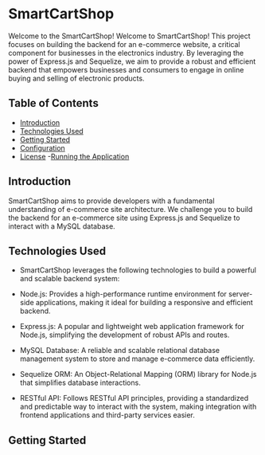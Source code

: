 # SmartCartShop

Welcome to the SmartCartShop!
Welcome to SmartCartShop! This project focuses on building the backend for an e-commerce website, a critical component for businesses in the electronics industry. By leveraging the power of Express.js and Sequelize, we aim to provide a robust and efficient backend that empowers businesses and consumers to engage in online buying and selling of electronic products.

## Table of Contents

- [Introduction](#Introduction)
- [Technologies Used](#TechnologiesUsed)
- [Getting Started](#getting-started)
- [Configuration](#Configuration)
- [License](#license) -[Running the Application](#RunningtheApplication)

## Introduction

SmartCartShop aims to provide developers with a fundamental understanding of e-commerce site architecture. We challenge you to build the backend for an e-commerce site using Express.js and Sequelize to interact with a MySQL database.

## Technologies Used

- SmartCartShop leverages the following technologies to build a powerful and scalable backend system:

- Node.js: Provides a high-performance runtime environment for server-side applications, making it ideal for building a responsive and efficient backend.

- Express.js: A popular and lightweight web application framework for Node.js, simplifying the development of robust APIs and routes.

- MySQL Database: A reliable and scalable relational database management system to store and manage e-commerce data efficiently.

- Sequelize ORM: An Object-Relational Mapping (ORM) library for Node.js that simplifies database interactions.

- RESTful API: Follows RESTful API principles, providing a standardized and predictable way to interact with the system, making integration with frontend applications and third-party services easier.

## Getting Started
